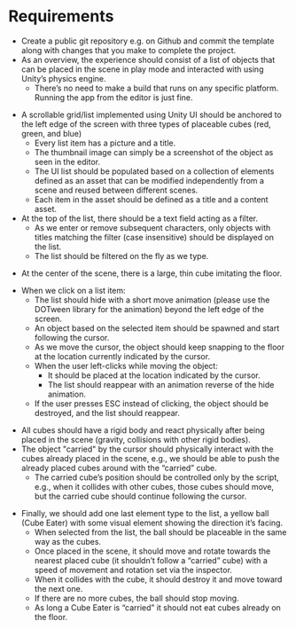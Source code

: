 # Requirements

+ Create a public git repository e.g. on Github and commit the template along with changes that you make to complete the project.
+ As an overview, the experience should consist of a list of objects that can be placed in the scene in play mode and interacted with using Unity’s physics engine.
  + There’s no need to make a build that runs on any specific platform. Running the app from the editor is just fine.
- A scrollable grid/list implemented using Unity UI should be anchored to the left edge of the screen with three types of placeable cubes (red, green, and blue)
  + Every list item has a picture and a title.
  - The thumbnail image can simply be a screenshot of the object as seen in the editor.
  + The UI list should be populated based on a collection of elements defined as an asset that can be modified independently from a scene and reused between different scenes.
  + Each item in the asset should be defined as a title and a content asset.
- At the top of the list, there should be a text field acting as a filter.
  - As we enter or remove subsequent characters, only objects with titles matching the filter (case insensitive) should be displayed on the list.
  - The list should be filtered on the fly as we type.
+ At the center of the scene, there is a large, thin cube imitating the floor.
- When we click on a list item:
  - The list should hide with a short move animation (please use the DOTween library for the animation) beyond the left edge of the screen.
  + An object based on the selected item should be spawned and start following the cursor.
  - As we move the cursor, the object should keep snapping to the floor at the location currently indicated by the cursor.
  - When the user left-clicks while moving the object:
    + It should be placed at the location indicated by the cursor.
    - The list should reappear with an animation reverse of the hide animation.
  - If the user presses ESC instead of clicking, the object should be destroyed, and the list should reappear.
+ All cubes should have a rigid body and react physically after being placed in the scene (gravity, collisions with other rigid bodies).
+ The object "carried" by the cursor should physically interact with the cubes already placed in the scene, e.g., we should be able to push the already placed cubes around with the “carried” cube.
  + The carried cube’s position should be controlled only by the script, e.g., when it collides with other cubes, those cubes should move, but the carried cube should continue following the cursor.
- Finally, we should add one last element type to the list, a yellow ball (Cube Eater) with some visual element showing the direction it’s facing.
  - When selected from the list, the ball should be placeable in the same way as the cubes.
  - Once placed in the scene, it should move and rotate towards the nearest placed cube (it shouldn’t follow a “carried” cube) with a speed of movement and rotation set via the inspector.
  - When it collides with the cube, it should destroy it and move toward the next one.
  - If there are no more cubes, the ball should stop moving.
  - As long a Cube Eater is “carried” it should not eat cubes already on the floor.
